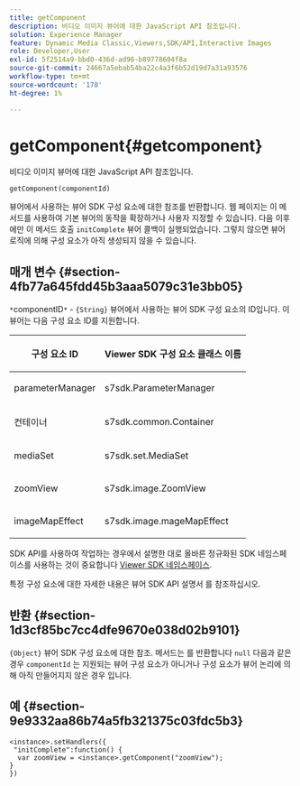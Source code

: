 ```yaml
---
title: getComponent
description: 비디오 이미지 뷰어에 대한 JavaScript API 참조입니다.
solution: Experience Manager
feature: Dynamic Media Classic,Viewers,SDK/API,Interactive Images
role: Developer,User
exl-id: 5f2514a9-bbd0-436d-ad96-b89778604f8a
source-git-commit: 24667a5ebab54ba22c4a3f6b52d19d7a31a93576
workflow-type: tm+mt
source-wordcount: '178'
ht-degree: 1%

---
```


# getComponent{#getcomponent}

비디오 이미지 뷰어에 대한 JavaScript API 참조입니다.

`getComponent(componentId)`

뷰어에서 사용하는 뷰어 SDK 구성 요소에 대한 참조를 반환합니다. 웹 페이지는 이 메서드를 사용하여 기본 뷰어의 동작을 확장하거나 사용자 지정할 수 있습니다. 다음 이후에만 이 메서드 호출 `initComplete` 뷰어 콜백이 실행되었습니다. 그렇지 않으면 뷰어 로직에 의해 구성 요소가 아직 생성되지 않을 수 있습니다.

## 매개 변수 {#section-4fb77a645fdd45b3aaa5079c31e3bb05}

`*`componentID`*` - `{String}` 뷰어에서 사용하는 뷰어 SDK 구성 요소의 ID입니다. 이 뷰어는 다음 구성 요소 ID를 지원합니다.

<table id="table_7B5DD9303EF44ADD847B13FFEAD135D9"> 
 <thead> 
  <tr> 
   <th colname="col1" class="entry"> <p>구성 요소 ID </p> </th> 
   <th colname="col2" class="entry"> <p>Viewer SDK 구성 요소 클래스 이름 </p> </th> 
  </tr> 
 </thead>
 <tbody> 
  <tr> 
   <td colname="col1"> <p> <span class="codeph"> parameterManager </span> </p> </td> 
   <td colname="col2"> <p> <span class="codeph"> s7sdk.ParameterManager </span> </p> </td> 
  </tr> 
  <tr> 
   <td colname="col1"> <p> <span class="codeph"> 컨테이너 </span> </p> </td> 
   <td colname="col2"> <p> <span class="codeph"> s7sdk.common.Container </span> </p> </td> 
  </tr> 
  <tr> 
   <td colname="col1"> <p> <span class="codeph"> mediaSet </span> </p> </td> 
   <td colname="col2"> <p> <span class="codeph"> s7sdk.set.MediaSet </span> </p> </td> 
  </tr> 
  <tr> 
   <td colname="col1"> <p> <span class="codeph"> zoomView </span> </p> </td> 
   <td colname="col2"> <p> <span class="codeph"> s7sdk.image.ZoomView </span> </p> </td> 
  </tr> 
  <tr> 
   <td colname="col1"> <p> <span class="codeph"> imageMapEffect </span> </p> </td> 
   <td colname="col2"> <p> <span class="codeph"> s7sdk.image.mageMapEffect </span> </p> </td> 
  </tr> 
 </tbody> 
</table>

SDK API를 사용하여 작업하는 경우에서 설명한 대로 올바른 정규화된 SDK 네임스페이스를 사용하는 것이 중요합니다 [Viewer SDK 네임스페이스](../../../c-html5-aem-asset-viewers/c-html5-aem-interactive-images/c-html5-aem-interactive-image-namespace.md#concept-00a31b9bc7eb4014b28c1ba661fe5265).

특정 구성 요소에 대한 자세한 내용은 뷰어 SDK API 설명서 를 참조하십시오.

## 반환 {#section-1d3cf85bc7cc4dfe9670e038d02b9101}

`{Object}` 뷰어 SDK 구성 요소에 대한 참조. 메서드는 를 반환합니다 `null` 다음과 같은 경우 `componentId` 는 지원되는 뷰어 구성 요소가 아니거나 구성 요소가 뷰어 논리에 의해 아직 만들어지지 않은 경우 입니다.

## 예 {#section-9e9332aa86b74a5fb321375c03fdc5b3}

```
<instance>.setHandlers({ 
 "initComplete":function() { 
  var zoomView = <instance>.getComponent("zoomView"); 
} 
})
```
